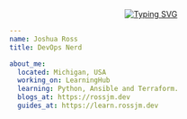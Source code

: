 <div align="center">
  <a href="https://git.io/typing-svg">
    <img src="https://readme-typing-svg.demolab.com?font=Fira+Code&pause=1000&color=61F718&center=true&vCenter=true&width=435&lines=Hi+I'm+Joshua%2C+I'm+a+...;DevOps+Nerd;Homelab+Enthuasist+;Apple+Weeb" alt="Typing SVG" />
  </a>
</div>

```yaml
---
name: Joshua Ross
title: DevOps Nerd

about_me:
  located: Michigan, USA
  working_on: LearningHub
  learning: Python, Ansible and Terraform.
  blogs_at: https://rossjm.dev
  guides_at: https://learn.rossjm.dev
```




